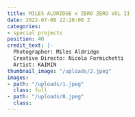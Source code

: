 ```yaml
---
title: MILES ALDRIDGE x ZERO ZERO VOL II
date: 2022-07-08 22:20:00 Z
categories:
- special projects
position: 40
credit_text: |-
  Photographer: Miles Aldridge
  Creative Directo: Nicola Formichetti
  Artist: KAIMIN
thumbnail_image: "/uploads/2.jpeg"
images:
- path: "/uploads/1.jpeg"
  class: full
- path: "/uploads/8.jpeg"
  class: 
---
```


